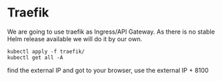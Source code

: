# Traefik
We are going to use traefik as Ingress/API Gateway. As there is no stable Helm release available we will do it by our own.

```
kubectl apply -f traefik/
kubectl get all -A
```
find the external IP and got to your browser, use the external IP + 8100

